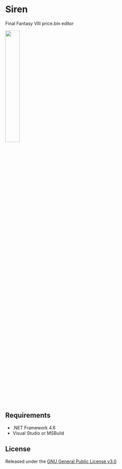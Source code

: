 # Siren
Final Fantasy VIII price.bin editor

<img src="(https://cloud.githubusercontent.com/assets/5892410/19022992/084a8e60-88e4-11e6-9307-461bc264e039.png" width="30%"></img>

## Requirements
- .NET Framework 4.6
- Visual Studio or MSBuild

## License
Released under the [GNU General Public License v3.0](http://choosealicense.com/licenses/gpl-3.0/)
